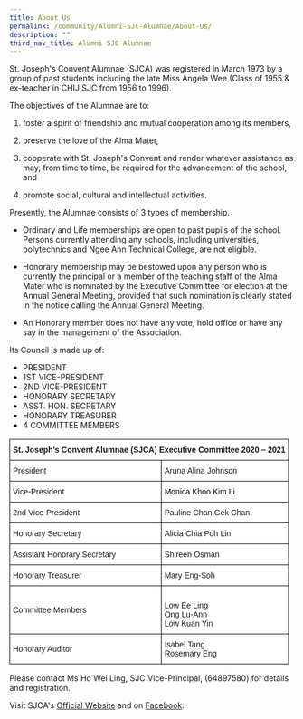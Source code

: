 ```yaml
---
title: About Us
permalink: /community/Alumni-SJC-Alumnae/About-Us/
description: ""
third_nav_title: Alumni SJC Alumnae
---
```

St. Joseph's Convent Alumnae (SJCA) was registered in March 1973 by a group of past students including the late Miss Angela Wee (Class of 1955 & ex-teacher in CHIJ SJC from 1956 to 1996).

The objectives of the Alumnae are to:

  

1) foster a spirit of friendship and mutual cooperation among its members,

2) preserve the love of the Alma Mater,

3) cooperate with St. Joseph's Convent and render whatever assistance as may, from time to time, be required for the advancement of the school, and 

4) promote social, cultural and intellectual activities.

Presently, the Alumnae consists of 3 types of membership.

*   Ordinary and Life memberships are open to past pupils of the school. Persons currently attending any schools, including universities, polytechnics and Ngee Ann Technical College, are not eligible.

  

*   Honorary membership may be bestowed upon any person who is currently the principal or a member of the teaching staff of the Alma Mater who is nominated by the Executive Committee for election at the Annual General Meeting, provided that such nomination is clearly stated in the notice calling the Annual General Meeting.

  

*   An Honorary member does not have any vote, hold office or have any say in the management of the Association.

Its Council is made up of:

  

*   PRESIDENT
*   1ST VICE-PRESIDENT
*   2ND VICE-PRESIDENT
*   HONORARY SECRETARY
*   ASST. HON. SECRETARY
*   HONORARY TREASURER
*   4 COMMITTEE MEMBERS

  

<style type="text/css">
.tg  {border-collapse:collapse;border-spacing:0;}
.tg td{border-color:black;border-style:solid;border-width:1px;font-family:Arial, sans-serif;font-size:14px;
  overflow:hidden;padding:10px 5px;word-break:normal;}
.tg th{border-color:black;border-style:solid;border-width:1px;font-family:Arial, sans-serif;font-size:14px;
  font-weight:normal;overflow:hidden;padding:10px 5px;word-break:normal;}
.tg .tg-dgl5{background-color:#FFF;font-weight:bold;text-align:left;vertical-align:top}
.tg .tg-zr06{background-color:#FFF;text-align:left;vertical-align:middle}
.tg .tg-ktyi{background-color:#FFF;text-align:left;vertical-align:top}
</style>
<table class="tg">
<thead>
  <tr>
    <th class="tg-dgl5" colspan="2">St. Joseph’s Convent Alumnae (SJCA) Executive Committee 2020 – 2021<br></th>
  </tr>
</thead>
<tbody>
  <tr>
    <td class="tg-zr06">President<br></td>
    <td class="tg-zr06">Aruna Alina Johnson<br></td>
  </tr>
  <tr>
    <td class="tg-zr06">Vice-President<br></td>
    <td class="tg-ktyi"><span style="font-weight:normal;color:#000">Monica Khoo Kim Li</span><br></td>
  </tr>
  <tr>
    <td class="tg-zr06">2nd Vice-President<br></td>
    <td class="tg-zr06">Pauline Chan Gek Chan<br></td>
  </tr>
  <tr>
    <td class="tg-zr06">Honorary Secretary<br></td>
    <td class="tg-zr06">Alicia Chia Poh Lin<br></td>
  </tr>
  <tr>
    <td class="tg-zr06">Assistant Honorary Secretary<br></td>
    <td class="tg-zr06">Shireen Osman<br></td>
  </tr>
  <tr>
    <td class="tg-zr06">Honorary Treasurer<br></td>
    <td class="tg-zr06">Mary Eng-Soh</td>
  </tr>
  <tr>
    <td class="tg-zr06">Committee Members<br></td>
    <td class="tg-ktyi"><br><span style="background-color:initial">Low Ee Ling</span><br><span style="background-color:initial">Ong Lu-Ann</span>                    <br><span style="background-color:initial">Low Kuan Yin</span><br></td>
  </tr>
  <tr>
    <td class="tg-zr06">Honorary Auditor </td>
    <td class="tg-ktyi"><span style="background-color:initial">Isabel Tang</span><br><span style="background-color:initial">Rosemary Eng </span></td>
  </tr>
</tbody>
</table>
  

Please contact Ms Ho Wei Ling, SJC Vice-Principal, (64897580) for details and registration.  

  

Visit SJCA's [Official Website](https://sjcalumnae.wordpress.com/) and on [Facebook](https://www.facebook.com/SJCAlumnae).